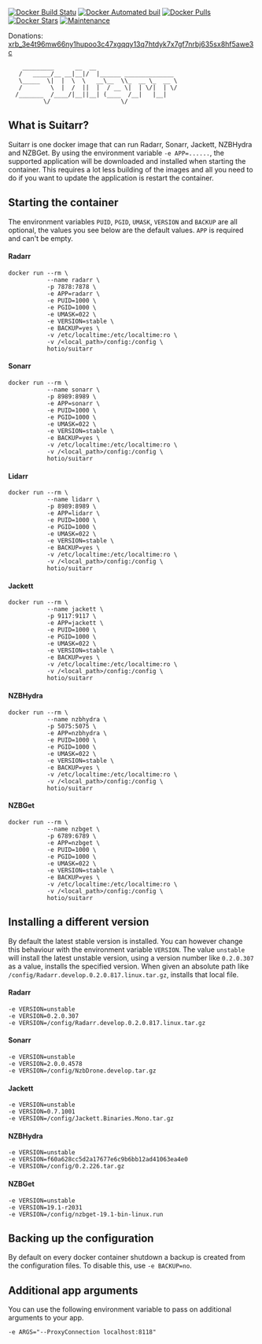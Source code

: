 [![Docker Build Statu](https://img.shields.io/docker/build/hotio/suitarr.svg?style=flat-square)](https://hub.docker.com/r/hotio/suitarr)
[![Docker Automated buil](https://img.shields.io/docker/automated/hotio/suitarr.svg?style=flat-square)](https://hub.docker.com/r/hotio/suitarr)
[![Docker Pulls](https://img.shields.io/docker/pulls/hotio/suitarr.svg?style=flat-square)](https://hub.docker.com/r/hotio/suitarr)
[![Docker Stars](https://img.shields.io/docker/stars/hotio/suitarr.svg?style=flat-square)](https://hub.docker.com/r/hotio/suitarr)
[![Maintenance](https://img.shields.io/maintenance/yes/2017.svg?style=flat-square)](https://github.com/hotio/docker-suitarr)

Donations: [xrb_3e4t96mw66ny1hupoo3c47xgqqy13q7htdyk7x7gf7nrbj635sx8hf5awe3c](https://raiblocks.net/account/index.php?acc=xrb_3e4t96mw66ny1hupoo3c47xgqqy13q7htdyk7x7gf7nrbj635sx8hf5awe3c)

```
    _________      __  __
   /   _____/__ __|__|/  |______ ______________
   \_____  \|  |  \  \   __\__  \\_  __ \_  __ \
   /        \  |  /  ||  |  / __ \|  | \/|  | \/
  /_______  /____/|__||__| (____  /__|   |__|
          \/                    \/
```

## What is Suitarr?

Suitarr is one docker image that can run Radarr, Sonarr, Jackett, NZBHydra and NZBGet. By using the environment variable `-e APP=......`, the supported application will be downloaded and installed when starting the container.
This requires a lot less building of the images and all you need to do if you want to update the application is restart the container.

## Starting the container

The environment variables `PUID`, `PGID`, `UMASK`, `VERSION` and `BACKUP` are all optional, the values you see below are the default values. `APP` is required and can't be empty.

#### Radarr

```
docker run --rm \
           --name radarr \
           -p 7878:7878 \
           -e APP=radarr \
           -e PUID=1000 \
           -e PGID=1000 \
           -e UMASK=022 \
           -e VERSION=stable \
           -e BACKUP=yes \
           -v /etc/localtime:/etc/localtime:ro \
           -v /<local_path>/config:/config \
           hotio/suitarr
```

#### Sonarr

```
docker run --rm \
           --name sonarr \
           -p 8989:8989 \
           -e APP=sonarr \
           -e PUID=1000 \
           -e PGID=1000 \
           -e UMASK=022 \
           -e VERSION=stable \
           -e BACKUP=yes \
           -v /etc/localtime:/etc/localtime:ro \
           -v /<local_path>/config:/config \
           hotio/suitarr
```

#### Lidarr

```
docker run --rm \
           --name lidarr \
           -p 8989:8989 \
           -e APP=lidarr \
           -e PUID=1000 \
           -e PGID=1000 \
           -e UMASK=022 \
           -e VERSION=stable \
           -e BACKUP=yes \
           -v /etc/localtime:/etc/localtime:ro \
           -v /<local_path>/config:/config \
           hotio/suitarr
```
#### Jackett

```
docker run --rm \
           --name jackett \
           -p 9117:9117 \
           -e APP=jackett \
           -e PUID=1000 \
           -e PGID=1000 \
           -e UMASK=022 \
           -e VERSION=stable \
           -e BACKUP=yes \
           -v /etc/localtime:/etc/localtime:ro \
           -v /<local_path>/config:/config \
           hotio/suitarr
```

#### NZBHydra

```
docker run --rm \
           --name nzbhydra \
           -p 5075:5075 \
           -e APP=nzbhydra \
           -e PUID=1000 \
           -e PGID=1000 \
           -e UMASK=022 \
           -e VERSION=stable \
           -e BACKUP=yes \
           -v /etc/localtime:/etc/localtime:ro \
           -v /<local_path>/config:/config \
           hotio/suitarr
```

#### NZBGet

```
docker run --rm \
           --name nzbget \
           -p 6789:6789 \
           -e APP=nzbget \
           -e PUID=1000 \
           -e PGID=1000 \
           -e UMASK=022 \
           -e VERSION=stable \
           -e BACKUP=yes \
           -v /etc/localtime:/etc/localtime:ro \
           -v /<local_path>/config:/config \
           hotio/suitarr
```

## Installing a different version

By default the latest stable version is installed. You can however change this behaviour with the environment variable `VERSION`.
The value `unstable` will install the latest unstable version, using a version number like `0.2.0.307` as a value, installs the specified version.
When given an absolute path like `/config/Radarr.develop.0.2.0.817.linux.tar.gz`, installs that local file.

#### Radarr

```
-e VERSION=unstable
-e VERSION=0.2.0.307
-e VERSION=/config/Radarr.develop.0.2.0.817.linux.tar.gz
```

#### Sonarr

```
-e VERSION=unstable
-e VERSION=2.0.0.4578
-e VERSION=/config/NzbDrone.develop.tar.gz
```

#### Jackett

```
-e VERSION=unstable
-e VERSION=0.7.1001
-e VERSION=/config/Jackett.Binaries.Mono.tar.gz
```

#### NZBHydra

```
-e VERSION=unstable
-e VERSION=f60a628cc5d2a17677e6c9b6bb12ad41063ea4e0
-e VERSION=/config/0.2.226.tar.gz
```

#### NZBGet

```
-e VERSION=unstable
-e VERSION=19.1-r2031
-e VERSION=/config/nzbget-19.1-bin-linux.run
```

## Backing up the configuration

By default on every docker container shutdown a backup is created from the configuration files.
To disable this, use `-e BACKUP=no`.

## Additional app arguments

You can use the following environment variable to pass on additional arguments to your app.

```
-e ARGS="--ProxyConnection localhost:8118"
```
